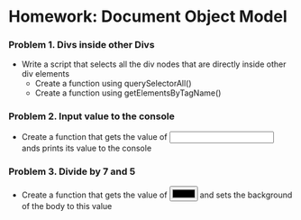 Homework: Document Object Model
==============================================

### Problem 1.	Divs inside other Divs
*	Write a script that selects all the div nodes that are
directly inside other div elements
	* Create a function using querySelectorAll()
	* Create a function using getElementsByTagName()

### Problem 2.	Input value to the console
*	Create a function that gets the value of <input type="text"> ands prints its value to the console

### Problem 3.	Divide by 7 and 5
*	Crеate a function that gets the value of <input type="color"> and sets the background of the body to this value
